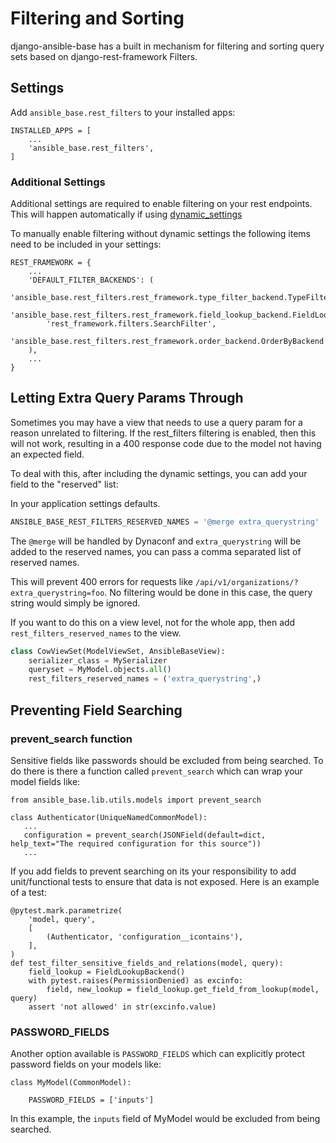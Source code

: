 # Filtering and Sorting

django-ansible-base has a built in mechanism for filtering and sorting query sets based on django-rest-framework Filters.

## Settings

Add `ansible_base.rest_filters` to your installed apps:

```
INSTALLED_APPS = [
    ...
    'ansible_base.rest_filters',
]
```

### Additional Settings
Additional settings are required to enable filtering on your rest endpoints.
This will happen automatically if using [dynamic_settings](../Installation.md)

To manually enable filtering without dynamic settings the following items need to be included in your settings:
```
REST_FRAMEWORK = {
    ...
    'DEFAULT_FILTER_BACKENDS': (
        'ansible_base.rest_filters.rest_framework.type_filter_backend.TypeFilterBackend',
        'ansible_base.rest_filters.rest_framework.field_lookup_backend.FieldLookupBackend',
        'rest_framework.filters.SearchFilter',
        'ansible_base.rest_filters.rest_framework.order_backend.OrderByBackend',
    ),
    ...
}
```

## Letting Extra Query Params Through

Sometimes you may have a view that needs to use a query param for a reason unrelated to filtering.
If the rest_filters filtering is enabled, then this will not work, resulting in a 400 response code
due to the model not having an expected field.

To deal with this, after including the dynamic settings, you can add your field to the "reserved" list:

In your application settings defaults.

```python
ANSIBLE_BASE_REST_FILTERS_RESERVED_NAMES = '@merge extra_querystring'
```

The `@merge` will be handled by Dynaconf and `extra_querystring` will be added to the reserved names,
you can pass a comma separated list of reserved names.


This will prevent 400 errors for requests like `/api/v1/organizations/?extra_querystring=foo`.
No filtering would be done in this case, the query string would simply be ignored.

If you want to do this on a view level, not for the whole app, then add `rest_filters_reserved_names` to the view.

```python
class CowViewSet(ModelViewSet, AnsibleBaseView):
    serializer_class = MySerializer
    queryset = MyModel.objects.all()
    rest_filters_reserved_names = ('extra_querystring',)
```

## Preventing Field Searching

### prevent_search function

Sensitive fields like passwords should be excluded from being searched. To do there is there a function called `prevent_search` which can wrap your model fields like:

```
from ansible_base.lib.utils.models import prevent_search

class Authenticator(UniqueNamedCommonModel):
   ...
   configuration = prevent_search(JSONField(default=dict, help_text="The required configuration for this source"))
   ...
```

If you add fields to prevent searching on its your responsibility to add unit/functional tests to ensure that data is not exposed. Here is an example of a test:
```
@pytest.mark.parametrize(
    'model, query',
    [
        (Authenticator, 'configuration__icontains'),
    ],
)
def test_filter_sensitive_fields_and_relations(model, query):
    field_lookup = FieldLookupBackend()
    with pytest.raises(PermissionDenied) as excinfo:
        field, new_lookup = field_lookup.get_field_from_lookup(model, query)
    assert 'not allowed' in str(excinfo.value)
```

### PASSWORD_FIELDS

Another option available is `PASSWORD_FIELDS` which can explicitly protect password fields on your models like:

```
class MyModel(CommonModel):

    PASSWORD_FIELDS = ['inputs']
```

In this example, the `inputs` field of MyModel would be excluded from being searched.

